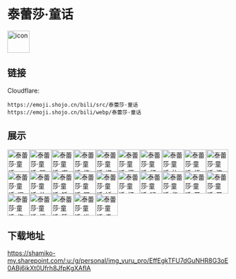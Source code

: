 # 泰蕾莎·童话
<img src="https://emoji.shojo.cn/bili/src/泰蕾莎·童话/icon.png" width="50" height="50" alt="icon">

## 链接
Cloudflare:
```
https://emoji.shojo.cn/bili/src/泰蕾莎·童话
https://emoji.shojo.cn/bili/webp/泰蕾莎·童话
```
## 展示
<img src="https://emoji.shojo.cn/bili/src/泰蕾莎·童话/泰蕾莎·童话-mua.png" width="50" height="50" alt="泰蕾莎·童话-mua"><img src="https://emoji.shojo.cn/bili/src/泰蕾莎·童话/泰蕾莎·童话-哭哭.png" width="50" height="50" alt="泰蕾莎·童话-哭哭"><img src="https://emoji.shojo.cn/bili/src/泰蕾莎·童话/泰蕾莎·童话-嘲笑.png" width="50" height="50" alt="泰蕾莎·童话-嘲笑"><img src="https://emoji.shojo.cn/bili/src/泰蕾莎·童话/泰蕾莎·童话-挠头.png" width="50" height="50" alt="泰蕾莎·童话-挠头"><img src="https://emoji.shojo.cn/bili/src/泰蕾莎·童话/泰蕾莎·童话-嫌弃.png" width="50" height="50" alt="泰蕾莎·童话-嫌弃"><img src="https://emoji.shojo.cn/bili/src/泰蕾莎·童话/泰蕾莎·童话-懵逼.png" width="50" height="50" alt="泰蕾莎·童话-懵逼"><img src="https://emoji.shojo.cn/bili/src/泰蕾莎·童话/泰蕾莎·童话-打滚.png" width="50" height="50" alt="泰蕾莎·童话-打滚"><img src="https://emoji.shojo.cn/bili/src/泰蕾莎·童话/泰蕾莎·童话-比心.png" width="50" height="50" alt="泰蕾莎·童话-比心"><img src="https://emoji.shojo.cn/bili/src/泰蕾莎·童话/泰蕾莎·童话-捂嘴.png" width="50" height="50" alt="泰蕾莎·童话-捂嘴"><img src="https://emoji.shojo.cn/bili/src/泰蕾莎·童话/泰蕾莎·童话-流汗.png" width="50" height="50" alt="泰蕾莎·童话-流汗"><img src="https://emoji.shojo.cn/bili/src/泰蕾莎·童话/泰蕾莎·童话-闪亮.png" width="50" height="50" alt="泰蕾莎·童话-闪亮"><img src="https://emoji.shojo.cn/bili/src/泰蕾莎·童话/泰蕾莎·童话-放大镜.png" width="50" height="50" alt="泰蕾莎·童话-放大镜"><img src="https://emoji.shojo.cn/bili/src/泰蕾莎·童话/泰蕾莎·童话-锤子.png" width="50" height="50" alt="泰蕾莎·童话-锤子"><img src="https://emoji.shojo.cn/bili/src/泰蕾莎·童话/泰蕾莎·童话-嘿嘿.png" width="50" height="50" alt="泰蕾莎·童话-嘿嘿"><img src="https://emoji.shojo.cn/bili/src/泰蕾莎·童话/泰蕾莎·童话-矮瓜.png" width="50" height="50" alt="泰蕾莎·童话-矮瓜"><img src="https://emoji.shojo.cn/bili/src/泰蕾莎·童话/泰蕾莎·童话-打拳.png" width="50" height="50" alt="泰蕾莎·童话-打拳"><img src="https://emoji.shojo.cn/bili/src/泰蕾莎·童话/泰蕾莎·童话-疑问.png" width="50" height="50" alt="泰蕾莎·童话-疑问"><img src="https://emoji.shojo.cn/bili/src/泰蕾莎·童话/泰蕾莎·童话-指指点点.png" width="50" height="50" alt="泰蕾莎·童话-指指点点"><img src="https://emoji.shojo.cn/bili/src/泰蕾莎·童话/泰蕾莎·童话-开润.png" width="50" height="50" alt="泰蕾莎·童话-开润"><img src="https://emoji.shojo.cn/bili/src/泰蕾莎·童话/泰蕾莎·童话-开心.png" width="50" height="50" alt="泰蕾莎·童话-开心"><img src="https://emoji.shojo.cn/bili/src/泰蕾莎·童话/泰蕾莎·童话-抱抱.png" width="50" height="50" alt="泰蕾莎·童话-抱抱"><img src="https://emoji.shojo.cn/bili/src/泰蕾莎·童话/泰蕾莎·童话-摇可乐.png" width="50" height="50" alt="泰蕾莎·童话-摇可乐"><img src="https://emoji.shojo.cn/bili/src/泰蕾莎·童话/泰蕾莎·童话-舔.png" width="50" height="50" alt="泰蕾莎·童话-舔"><img src="https://emoji.shojo.cn/bili/src/泰蕾莎·童话/泰蕾莎·童话-准星.png" width="50" height="50" alt="泰蕾莎·童话-准星"><img src="https://emoji.shojo.cn/bili/src/泰蕾莎·童话/泰蕾莎·童话-撒水.png" width="50" height="50" alt="泰蕾莎·童话-撒水">

## 下载地址

https://shamiko-my.sharepoint.com/:u:/g/personal/img_yuru_pro/EffEgkTFU7dGuNHR8G3oE0ABj6ikXt0Ufrh8JfpKgXAfIA